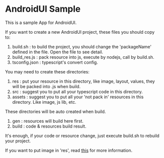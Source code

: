 # AndroidUI Sample

This is a sample App for AndroidUI. 

If you want to create a new AndroidUI project, these files you should copy to:

1. build.sh : to build the project, you should change the 'packageName' defined in the file. Open the file to see detail.
2. build_res.js : pack resource into js, execute by nodejs, call by build.sh.
3. tsconfig.json : typescript's convert config.


You may need to create these directories:

1. res : put your resource in this directory, like image, layout, values, they will be packed into .js when build.
2. src : suggest you to put all your typescript code in this directory.
3. assets : suggest you to put all your 'not pack in' resources in this directory. Like image, js lib, etc.


These directories will be auto created when build.

1. gen : resources will build here first.
2. build : code & resources build result.


It's enough, if your code or resource change, just execute build.sh to rebuild your project.

If you want to put image in 'res', read [this](https://github.com/linfaxin/AndroidUI4Web/tree/master/sample/res/image) for more information.

